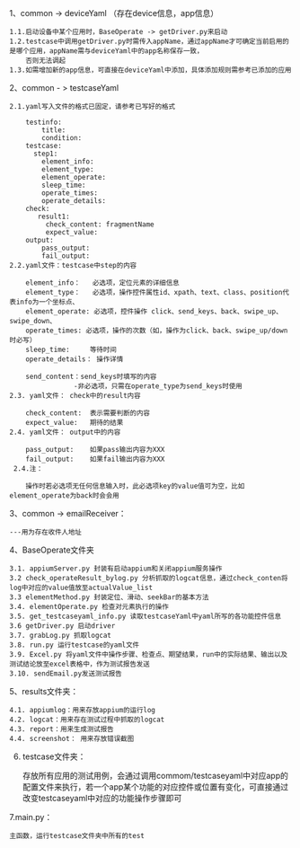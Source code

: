 1、common -> deviceYaml （存在device信息，app信息）

    1.1.启动设备中某个应用时，BaseOperate -> getDriver.py来启动
    1.2.testcase中调用getDriver.py时需传入appName，通过appName才可确定当前启用的是哪个应用，appName需与deviceYaml中的app名称保存一致，
        否则无法调起
    1.3.如需增加新的app信息，可直接在deviceYaml中添加，具体添加规则需参考已添加的应用

2、common - > testcaseYaml

    2.1.yaml写入文件的格式已固定，请参考已写好的格式

        testinfo:
            title:
            condition:
        testcase:
          step1:
            element_info:
            element_type:
            element_operate:
            sleep_time:
            operate_times:
            operate_details:
        check:
           result1:
             check_content: fragmentName
             expect_value:
        output:
            pass_output:
            fail_output:
    2.2.yaml文件：testcase中step的内容

        element_info：   必选项，定位元素的详细信息
        element_type：   必选项，操作控件属性id、xpath、text、class、position代表info为一个坐标点、
        element_operate: 必选项，控件操作 click、send_keys、back、swipe_up、swipe_down、
        operate_times: 必选项，操作的次数（如，操作为click、back、swipe_up/down时必写）
        sleep_time:     等待时间
        operate_details： 操作详情

        send_content：send_keys时填写的内容
                    -非必选项，只需在operate_type为send_keys时使用
    2.3. yaml文件： check中的result内容

        check_content:  表示需要判断的内容
        expect_value:   期待的结果
    2.4. yaml文件： output中的内容

        pass_output:    如果pass输出内容为XXX
        fail_output:    如果fail输出内容为XXX
     2.4.注：

        操作时若必选项无任何信息输入时，此必选项key的value值可为空，比如element_operate为back时会会用

3、common -> emailReceiver：

    ---用为存在收件人地址

4、BaseOperate文件夹

    3.1. appiumServer.py 封装有启动appium和关闭appium服务操作
    3.2 check_operateResult_bylog.py 分析抓取的logcat信息，通过check_conten将log中对应的value值放至actualValue_list
    3.3 elementMethod.py 封装定位、滑动、seekBar的基本方法
    3.4. elementOperate.py 检查对元素执行的操作
    3.5. get_testcaseyaml_info.py 读取testcaseYaml中yaml所写的各功能控件信息
    3.6 getDriver.py 启动driver
    3.7. grabLog.py 抓取logcat
    3.8. run.py 运行testcase的yaml文件
    3.9. Excel.py 将yaml文件中操作步骤、检查点、期望结果，run中的实际结果、输出以及测试结论放至excel表格中，作为测试报告发送
    3.10. sendEmail.py发送测试报告

5、results文件夹：

    4.1. appiumlog：用来存放appium的运行log
    4.2. logcat：用来存在测试过程中抓取的logcat
    4.3. report：用来生成测试报告
    4.4. screenshot： 用来存放错误截图

6. testcase文件夹：
    
    存放所有应用的测试用例，会通过调用commom/testcaseyaml中对应app的配置文件来执行，若一个app某个功能的对应控件或位置有变化，可直接通过改变testcaseyaml中对应的功能操作步骤即可

7.main.py：

    主函数，运行testcase文件夹中所有的test

